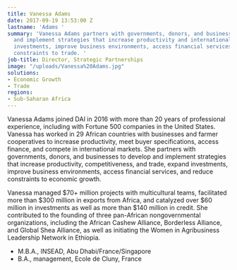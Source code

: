 ```yaml
---
title: Vanessa Adams
date: 2017-09-19 13:53:00 Z
lastname: 'Adams '
summary: 'Vanessa Adams partners with governments, donors, and businesses to develop
  and implement strategies that increase productivity and international trade, expand
  investments, improve business environments, access financial services, and reduce
  constraints to trade. '
job-title: Director, Strategic Partnerships
image: "/uploads/Vanessa%20Adams.jpg"
solutions:
- Economic Growth
- Trade
regions:
- Sub-Saharan Africa
---
```


Vanessa Adams joined DAI in 2016 with more than 20 years of professional experience, including with Fortune 500 companies in the United States. Vanessa has worked in 29 African countries with businesses and farmer cooperatives to increase productivity, meet buyer specifications, access finance, and compete in international markets. She partners with governments, donors, and businesses to develop and implement strategies that increase productivity, competitiveness, and trade, expand investments, improve business environments, access financial services, and reduce constraints to economic growth.

Vanessa managed $70+ million projects with multicultural teams, facilitated more than $300 million in exports from Africa, and catalyzed over $60 million in investments as well as more than $140 million in credit. She contributed to the founding of three pan-African nongovernmental organizations, including the African Cashew Alliance, Borderless Alliance, and Global Shea Alliance, as well as initiating the Women in Agribusiness Leadership Network in Ethiopia.

* M.B.A., INSEAD, Abu Dhabi/France/Singapore
* B.A., management, Ecole de Cluny, France